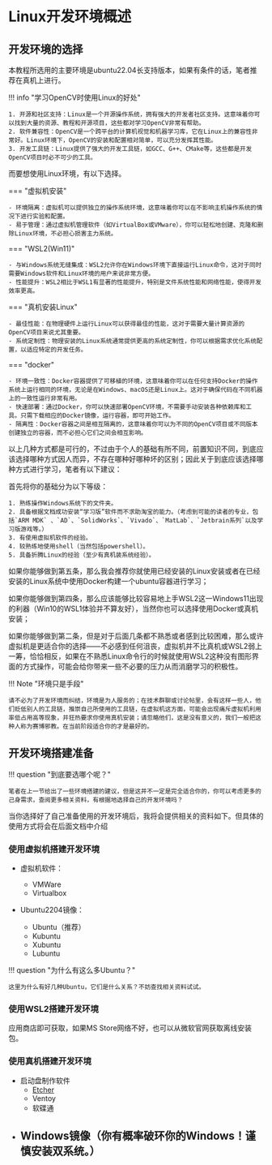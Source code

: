 # Linux开发环境概述

## 开发环境的选择

本教程所选用的主要环境是ubuntu22.04长支持版本，如果有条件的话，笔者推荐在真机上进行。

!!! info "学习OpenCV时使用Linux的好处"

    1. 开源和社区支持：Linux是一个开源操作系统，拥有强大的开发者社区支持。这意味着你可以找到大量的资源、教程和开源项目，这些都对学习OpenCV非常有帮助。
    2. 软件兼容性：OpenCV是一个跨平台的计算机视觉和机器学习库，它在Linux上的兼容性非常好。Linux环境下，OpenCV的安装和配置相对简单，可以充分发挥其性能。
    3. 开发工具链：Linux提供了强大的开发工具链，如GCC、G++、CMake等，这些都是开发OpenCV项目时必不可少的工具。

而要想使用Linux环境，有以下选择。

=== "虚拟机安装"

    - 环境隔离：虚拟机可以提供独立的操作系统环境，这意味着你可以在不影响主机操作系统的情况下进行实验和配置。
    - 易于管理：通过虚拟机管理软件（如VirtualBox或VMware），你可以轻松地创建、克隆和删除Linux环境，不必担心损害主力系统。

=== "WSL2(Win11)"

    - 与Windows系统无缝集成：WSL2允许你在Windows环境下直接运行Linux命令，这对于同时需要Windows软件和Linux环境的用户来说非常方便。
    - 性能提升：WSL2相比于WSL1有显著的性能提升，特别是文件系统性能和网络性能，使得开发效率更高。

=== "真机安装Linux"

    - 最佳性能：在物理硬件上运行Linux可以获得最佳的性能，这对于需要大量计算资源的OpenCV项目来说尤其重要。
    - 系统定制性：物理安装的Linux系统通常提供更高的系统定制性，你可以根据需求优化系统配置，以适应特定的开发任务。

=== "docker"

    - 环境一致性：Docker容器提供了可移植的环境，这意味着你可以在任何支持Docker的操作系统上运行相同的环境，无论是在Windows、macOS还是Linux上。这对于确保代码在不同机器上的一致性运行非常有用。
    - 快速部署：通过Docker，你可以快速部署OpenCV环境，不需要手动安装各种依赖库和工具。只需下载相应的Docker镜像，运行容器，即可开始工作。
    - 隔离性：Docker容器之间是相互隔离的，这意味着你可以为不同的OpenCV项目或不同版本创建独立的容器，而不必担心它们之间会相互影响。

以上几种方式都是可行的，不过由于个人的基础有所不同，前置知识不同，到底应该选择哪种方式因人而异，不存在哪种好哪种坏的区别；因此关于到底应该选择哪种方式进行学习，笔者有以下建议：

首先将你的基础分为以下等级：

    1. 熟练操作Windows系统下的文件夹。
    2. 具备根据文档成功安装“学习版”软件而不求助淘宝的能力。（考虑到可能的读者的专业，包括`ARM MDK` 、`AD`、`SolidWorks`、`Vivado`、`MatLab`、`Jetbrain系列`以及学习版游戏等。）
    3. 有使用虚拟机软件的经验。
    4. 较熟练地使用shell（当然包括powershell）。
    5. 具备折腾Linux的经验（至少有真机装系统经验）。

如果你能够做到第五条，那么我会推荐你就使用已经安装的Linux安装或者在已经安装的Linux系统中使用Docker构建一个ubuntu容器进行学习；

如果你能够做到第四条，那么应该能够比较容易地上手WSL2这一Windows11出现的利器（Win10的WSL1体验并不算友好），当然你也可以选择使用Docker或真机安装；

如果你能够做到第二条，但是对于后面几条都不熟悉或者感到比较困难，那么或许虚拟机是更适合你的选择——不必感到任何沮丧，虚拟机并不比真机或WSL2弱上一筹，恰恰相反，如果在不熟悉Linux命令行的时候就使用WSL2这种没有图形界面的方式操作，可能会给你带来一些不必要的压力从而消磨学习的积极性。

!!! Note "环境只是手段"

    请不必为了开发环境而纠结，环境是为人服务的；在技术群聊或讨论帖里，会有这样一些人，他们贬低别人的工具链，推崇自己所使用的工具链，在虚拟机这方面，可能会出现痛斥虚拟机利用率低占用高等现象，并狂热要求你使用真机安装；请忽略他们，这是没有意义的，我们一般把这种人称为赛博邪教。在当前阶段适合你的才是最好的。

## 开发环境搭建准备

!!! question "到底要选哪个呢？"
    
    笔者在上一节给出了一些环境搭建的建议，但是这并不一定是完全适合你的，你可以考虑更多的己身需求，查阅更多相关资料，有根据地选择自己的开发环境吗？

当你选择好了自己准备使用的开发环境后，我将会提供相关的资料如下。但具体的使用方式将会在后面文档中介绍

### 使用虚拟机搭建开发环境

- 虚拟机软件：
    - VMWare
    - Virtualbox

- Ubuntu2204镜像：
    - Ubuntu（推荐）
    - Kubuntu
    - Xubuntu
    - Lubuntu

!!! question "为什么有这么多Ubuntu？"

    这里为什么有好几种Ubuntu，它们是什么关系？不妨查找相关资料试试。

### 使用WSL2搭建开发环境

应用商店即可获取，如果MS Store网络不好，也可以从微软官网获取离线安装包。

### 使用真机搭建开发环境

- 启动盘制作软件
    - [Etcher](https://etcher.balena.io/#download-etcher)
    - Ventoy
    - 软碟通
- Windows镜像（你有概率破环你的Windows！谨慎安装双系统。）
    - 
